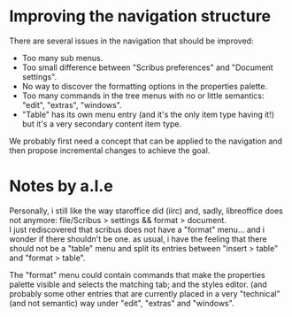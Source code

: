 # Improving the navigation structure

There are several issues in the navigation that should be improved:

- Too many sub menus.
- Too small difference between "Scribus preferences" and "Document settings".
- No way to discover the formatting options in the properties palette.
- Too many commands in the tree menus with no or little semantics: "edit", "extras", "windows".
- "Table" has its own menu entry (and it's the only item type having it!) but it's a very secondary content item type.

We probably first need a concept that can be applied to the navigation and then propose incremental changes to achieve the goal.

# Notes by a.l.e

Personally, i still like the way staroffice did (iirc) and, sadly, libreoffice does not anymore: file/Scribus > settings && format > document.  
I just rediscovered that scribus does not have a "format" menu... and i wonder if there shouldn't be one.
as usual, i have the feeling that there should not be a "table" menu and split its entries between "insert > table" and "format > table".

The "format" menu could contain commands that make the properties palette visible and selects the matching tab; and the styles editor. (and probably some other entries that are currently placed in a very "technical" (and not semantic) way under "edit", "extras" and "windows".

